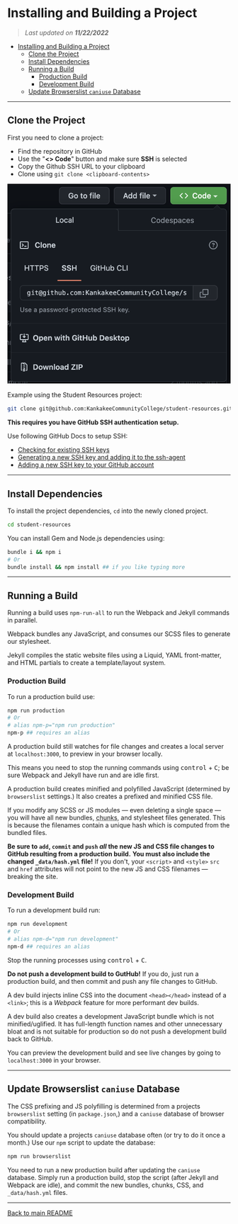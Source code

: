 # Installing and Building a Project

> *Last updated on **11/22/2022***

- [Installing and Building a Project](#installing-and-building-a-project)
  - [Clone the Project](#clone-the-project)
  - [Install Dependencies](#install-dependencies)
  - [Running a Build](#running-a-build)
    - [Production Build](#production-build)
    - [Development Build](#development-build)
  - [Update Browserslist `caniuse` Database](#update-browserslist-caniuse-database)

-----

## Clone the Project

First you need to clone a project:

- Find the repository in GitHub
- Use the "**<> Code**" button and make sure **SSH** is selected
- Copy the Github SSH URL to your clipboard
- Clone using `git clone <clipboard-contents>`

![Screenshot of the GitHub "<> Code" button dropdown for student-resources](../assets/img/github-clone.png)

Example using the Student Resources project:

```bash
git clone git@github.com:KankakeeCommunityCollege/student-resources.git
```

**This requires you have GitHub SSH authentication setup.**

Use following GitHub Docs to setup SSH:

- [Checking for existing SSH keys](https://docs.github.com/en/authentication/connecting-to-github-with-ssh/checking-for-existing-ssh-keys)
- [Generating a new SSH key and adding it to the ssh-agent](https://docs.github.com/en/authentication/connecting-to-github-with-ssh/generating-a-new-ssh-key-and-adding-it-to-the-ssh-agent)
- [Adding a new SSH key to your GitHub account](https://docs.github.com/en/authentication/connecting-to-github-with-ssh/adding-a-new-ssh-key-to-your-github-account)


-----

## Install Dependencies

To install the project dependencies, `cd` into the newly cloned project.

```bash
cd student-resources
```

You can install Gem and Node.js dependencies using:
```bash
bundle i && npm i
# Or
bundle install && npm install ## if you like typing more
```

-----

## Running a Build

Running a build uses `npm-run-all` to run the Webpack and Jekyll commands in parallel.

Webpack bundles any JavaScript, and consumes our SCSS files to generate our stylesheet.

Jekyll compiles the static website files using a Liquid, YAML front-matter, and HTML partials to create a template/layout system.

### Production Build

To run a production build use:

```bash
npm run production
# Or
# alias npm-p="npm run production"
npm-p ## requires an alias
```

A production build still watches for file changes and creates a local server at `localhost:3000`, to preview in your browser locally.

This means you need to stop the running commands using <kbd>control</kbd> + <kbd>C</kbd>; be sure Webpack and Jekyll have run and are idle first.

A production build creates minified and polyfilled JavaScript (determined by `browserslist` settings.) It also creates a prefixed and minified CSS file.

If you modify any SCSS or JS modules — even deleting a single space — you will have all new bundles, <abbr title="Chunks are smaller modules of JS code which get imported (dynamically) into the main bundle.">chunks</abbr>, and stylesheet files generated. This is because the filenames contain a unique hash which is computed from the bundled files.

**Be sure to `add`, `commit` and `push` *all* the new JS and CSS file changes to GitHub resulting from a production build.** **You must also include the changed `_data/hash.yml` file!** If you don't, your `<script>` and `<style>` `src` and `href` attributes will not point to the new JS and CSS filenames — breaking the site.

### Development Build

To run a development build run:
```bash
npm run development
# Or
# alias npm-d="npm run development"
npm-d ## requires an alias
```

Stop the running processes using <kbd>control</kbd> + <kbd>C</kbd>.

**Do not push a development build to GutHub!** If you do, just run a production build, and then commit and push any file changes to GitHub.

A dev build injects inline CSS into the document `<head></head>` instead of a `<link>`; this is a *Webpack* feature for more performant dev builds.

A dev build also creates a development JavaScript bundle which is not minified/uglified. It has full-length function names and other unnecessary bloat and is not suitable for production so do not push a development build back to GitHub.

You can preview the development build and see live changes by going to `localhost:3000` in your browser.

-----

## Update Browserslist `caniuse` Database

The CSS prefixing and JS polyfilling is determined from a projects `browserslist` setting (in `package.json`,) and a `caniuse` database of browser compatibility.

You should update a projects `caniuse` database often (or try to do it once a month.) Use our `npm` script to update the database:
```bash
npm run browserslist
```

You need to run a new production build after updating the `caniuse` database. Simply run a production build, stop the script (after Jekyll and Webpack are idle), and commit the new bundles, chunks, CSS, and `_data/hash.yml` files.

-----

[Back to main README](https://github.com/KankakeeCommunityCollege/kcc-development-environment)
